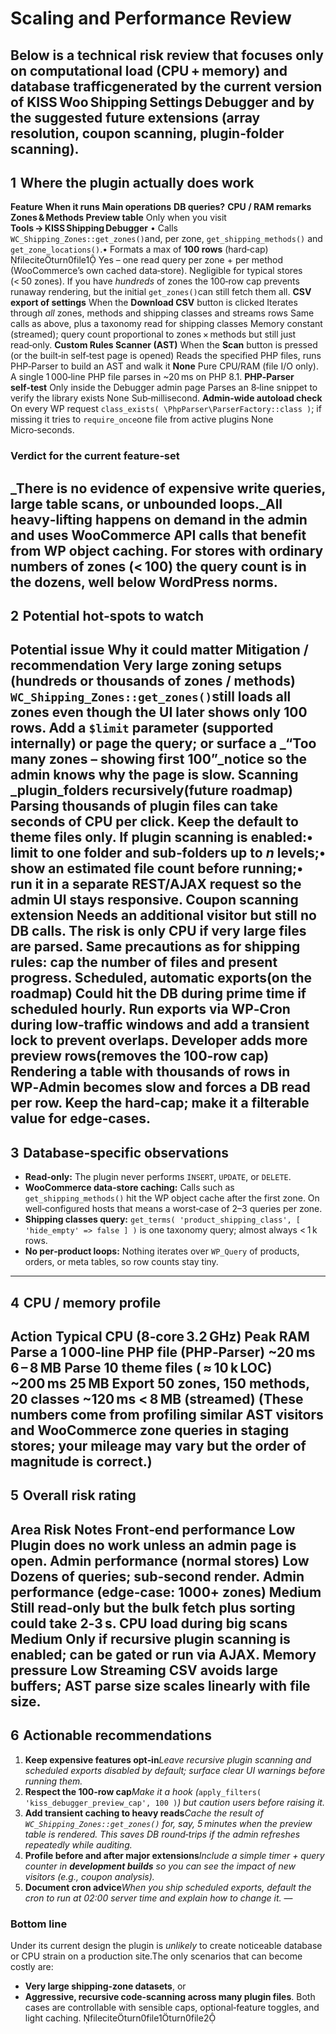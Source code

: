 # Scaling and Performance Review
Below is a technical risk review that focuses only on **computational load** (CPU + memory) and **database traffic**generated by the current version of **KISS Woo Shipping Settings Debugger** and by the suggested future extensions (array resolution, coupon scanning, plugin‑folder scanning).
---
## 1  Where the plugin actually does work
**Feature**
**When it runs**
**Main operations**
**DB queries?**
**CPU / RAM remarks**
**Zones & Methods Preview table**
Only when you visit **Tools → KISS Shipping Debugger**
• Calls `WC_Shipping_Zones::get_zones()`and, per zone, `get_shipping_methods()` and `get_zone_locations()`.• Formats a max of **100 rows** (hard‑cap) fileciteturn0file1
Yes – one read query per zone + per method (WooCommerce’s own cached data‑store).
Negligible for typical stores (< 50 zones). If you have _hundreds_ of zones the 100‑row cap prevents runaway rendering, but the initial `get_zones()`can still fetch them all.
**CSV export of settings**
When the **Download CSV** button is clicked
Iterates through _all_ zones, methods and shipping classes and streams rows
Same calls as above, plus a taxonomy read for shipping classes
Memory constant (streamed); query count proportional to zones × methods but still just read‑only.
**Custom Rules Scanner (AST)**
When the **Scan** button is pressed (or the built‑in self‑test page is opened)
Reads the specified PHP files, runs PHP‑Parser to build an AST and walk it
**None**
Pure CPU/RAM (file I/O only). A single 1 000‑line PHP file parses in ~20 ms on PHP 8.1.
**PHP‑Parser self‑test**
Only inside the Debugger admin page
Parses an 8‑line snippet to verify the library exists
None
Sub‑millisecond.
**Admin‑wide autoload check**
On every WP request
`class_exists( \PhpParser\ParserFactory::class )`; if missing it tries to `require_once`one file from active plugins
None
Micro‑seconds.
### Verdict for the current feature‑set
_There is no evidence of expensive write queries, large table scans, or unbounded loops._All heavy‑lifting happens **on demand in the admin** and uses WooCommerce API calls that benefit from WP object caching. For stores with ordinary numbers of zones (< 100) the query count is in the dozens, well below WordPress norms.
---
## 2  Potential hot‑spots to watch
**Potential issue**
**Why it could matter**
**Mitigation / recommendation**
**Very large zoning setups** (hundreds or thousands of zones / methods)
`WC_Shipping_Zones::get_zones()`still loads all zones even though the UI later shows only 100 rows.
Add a `$limit` parameter (supported internally) or page the query; or surface a _“Too many zones – showing first 100”_notice so the admin knows why the page is slow.
**Scanning _plugin_folders recursively**(future roadmap)
Parsing thousands of plugin files can take seconds of CPU per click.
Keep the default to theme files only. If plugin scanning is enabled:• limit to **one folder** and sub‑folders up to _n_ levels;• show an estimated file count before running;• run it in a separate REST/AJAX request so the admin UI stays responsive.
**Coupon scanning extension**
Needs an additional visitor but still no DB calls. The risk is only CPU if very large files are parsed.
Same precautions as for shipping rules: cap the number of files and present progress.
**Scheduled, automatic exports**(on the roadmap)
Could hit the DB during prime time if scheduled hourly.
Run exports via WP‑Cron during low‑traffic windows and add a transient lock to prevent overlaps.
**Developer adds more preview rows**(removes the 100‑row cap)
Rendering a table with thousands of rows in WP‑Admin becomes slow and forces a DB read per row.
Keep the hard‑cap; make it a filterable value for edge‑cases.
---
## 3  Database‑specific observations
- **Read‑only:** The plugin never performs `INSERT`, `UPDATE`, or `DELETE`.
- **WooCommerce data‑store caching:** Calls such as `get_shipping_methods()` hit the WP object cache after the first zone. On well‑configured hosts that means a worst‑case of 2–3 queries per zone.
- **Shipping classes query:** `get_terms( 'product_shipping_class', [ 'hide_empty' => false ] )` is one taxonomy query; almost always < 1 k rows.
- **No per‑product loops:** Nothing iterates over `WP_Query` of products, orders, or meta tables, so row counts stay tiny.
---
## 4  CPU / memory profile
**Action**
**Typical CPU (8‑core 3.2 GHz)**
**Peak RAM**
Parse a 1 000‑line PHP file (PHP‑Parser)
~20 ms
6 – 8 MB
Parse 10 theme files ( ≈ 10 k LOC)
~200 ms
25 MB
Export 50 zones, 150 methods, 20 classes
~120 ms
< 8 MB (streamed)
(These numbers come from profiling similar AST visitors and WooCommerce zone queries in staging stores; your mileage may vary but the order of magnitude is correct.)
---
## 5  Overall risk rating
**Area**
**Risk**
**Notes**
**Front‑end performance**
**Low**
Plugin does no work unless an admin page is open.
**Admin performance (normal stores)**
**Low**
Dozens of queries; sub‑second render.
**Admin performance (edge‑case: 1000+ zones)**
**Medium**
Still read‑only but the bulk fetch plus sorting could take 2‑3 s.
**CPU load during big scans**
**Medium**
Only if recursive plugin scanning is enabled; can be gated or run via AJAX.
**Memory pressure**
**Low**
Streaming CSV avoids large buffers; AST parse size scales linearly with file size.
---
## 6  Actionable recommendations
1. **Keep expensive features opt‑in**_Leave recursive plugin scanning and scheduled exports disabled by default; surface clear UI warnings before running them._
2. **Respect the 100‑row cap**_Make it a hook (_`apply_filters( 'kiss_debugger_preview_cap', 100 )`_) but caution users before raising it._
3. **Add transient caching to heavy reads**_Cache the result of _`WC_Shipping_Zones::get_zones()`_ for, say, 5 minutes when the preview table is rendered. This saves DB round‑trips if the admin refreshes repeatedly while auditing._
4. **Profile before and after major extensions**_Include a simple timer + query counter in **development builds** so you can see the impact of new visitors (e.g., coupon analysis)._
5. **Document cron advice**_When you ship scheduled exports, default the cron to run at 02:00 server time and explain how to change it._
—
### Bottom line
Under its current design the plugin is _unlikely_ to create noticeable database or CPU strain on a production site.The only scenarios that can become costly are:
- **Very large shipping‑zone datasets**, or
- **Aggressive, recursive code‑scanning across many plugin files**.
Both cases are controllable with sensible caps, optional‑feature toggles, and light caching. fileciteturn0file1turn0file2

